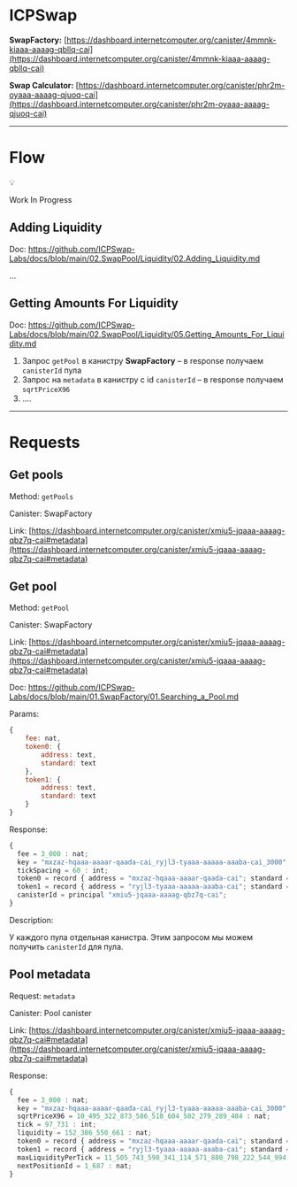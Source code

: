 # ICPSwap

**SwapFactory:** [https://dashboard.internetcomputer.org/canister/4mmnk-kiaaa-aaaag-qbllq-cai](https://dashboard.internetcomputer.org/canister/4mmnk-kiaaa-aaaag-qbllq-cai)

**Swap Calculator:** [https://dashboard.internetcomputer.org/canister/phr2m-oyaaa-aaaag-qjuoq-cai](https://dashboard.internetcomputer.org/canister/phr2m-oyaaa-aaaag-qjuoq-cai)

---

# Flow

<aside>
💡

Work In Progress

</aside>

## Adding Liquidity

Doc: https://github.com/ICPSwap-Labs/docs/blob/main/02.SwapPool/Liquidity/02.Adding_Liquidity.md

…

## **Getting Amounts For Liquidity**

Doc: https://github.com/ICPSwap-Labs/docs/blob/main/02.SwapPool/Liquidity/05.Getting_Amounts_For_Liquidity.md

1. Запрос `getPool` в канистру **SwapFactory** – в response получаем `canisterId` пула
2. Запрос на `metadata` в канистру с id `canisterId` – в response получаем `sqrtPriceX96`
3. ….

---

# Requests

## Get pools

Method: `getPools`

Canister: SwapFactory

Link: [https://dashboard.internetcomputer.org/canister/xmiu5-jqaaa-aaaag-qbz7q-cai#metadata](https://dashboard.internetcomputer.org/canister/xmiu5-jqaaa-aaaag-qbz7q-cai#metadata)

## Get pool

Method: `getPool`

Canister: SwapFactory

Link: [https://dashboard.internetcomputer.org/canister/xmiu5-jqaaa-aaaag-qbz7q-cai#metadata](https://dashboard.internetcomputer.org/canister/xmiu5-jqaaa-aaaag-qbz7q-cai#metadata)

Doc: https://github.com/ICPSwap-Labs/docs/blob/main/01.SwapFactory/01.Searching_a_Pool.md

Params:

```jsx
{
	fee: nat,
	token0: {
		address: text,
		standard: text
	},
	token1: {
		address: text,
		standard: text
	}
}
```

Response:

```jsx
{
  fee = 3_000 : nat;
  key = "mxzaz-hqaaa-aaaar-qaada-cai_ryjl3-tyaaa-aaaaa-aaaba-cai_3000";
  tickSpacing = 60 : int;
  token0 = record { address = "mxzaz-hqaaa-aaaar-qaada-cai"; standard = "ICRC2" };
  token1 = record { address = "ryjl3-tyaaa-aaaaa-aaaba-cai"; standard = "ICP" };
  canisterId = principal "xmiu5-jqaaa-aaaag-qbz7q-cai";
}
```

Description:

У каждого пула отдельная канистра. Этим запросом мы можем получить `canisterId`  для пула.

## Pool metadata

Request: `metadata`

Canister: Pool canister

Link: [https://dashboard.internetcomputer.org/canister/xmiu5-jqaaa-aaaag-qbz7q-cai#metadata](https://dashboard.internetcomputer.org/canister/xmiu5-jqaaa-aaaag-qbz7q-cai#metadata)

Response:

```jsx
{
  fee = 3_000 : nat;
  key = "mxzaz-hqaaa-aaaar-qaada-cai_ryjl3-tyaaa-aaaaa-aaaba-cai_3000";
  sqrtPriceX96 = 10_495_322_873_586_518_604_502_279_289_484 : nat;
  tick = 97_731 : int;
  liquidity = 152_386_550_661 : nat;
  token0 = record { address = "mxzaz-hqaaa-aaaar-qaada-cai"; standard = "ICRC2" };
  token1 = record { address = "ryjl3-tyaaa-aaaaa-aaaba-cai"; standard = "ICP" };
  maxLiquidityPerTick = 11_505_743_598_341_114_571_880_798_222_544_994 : nat;
  nextPositionId = 1_687 : nat;
}
```